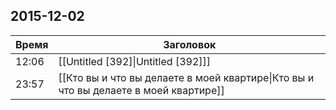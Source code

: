 ## 2015-12-02
| Время | Заголовок |
| --- | --- |
| 12:06 | [[Untitled [392]\|Untitled [392]]] |
| 23:57 | [[Кто вы и что вы делаете в моей квартире\|Кто вы и что вы делаете в моей квартире]] |
